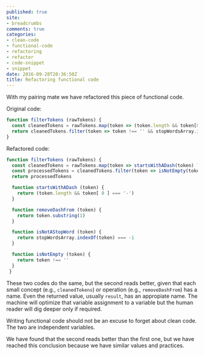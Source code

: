 ```yaml
---
published: true
site:
- breadcrumbs
comments: true
categories:
- clean-code
- functional-code
- refactoring
- refactor
- code-snippet
- snippet
date: 2016-09-28T20:36:50Z
title: Refactoring functional code
---
```


With my pairing mate we have refactored this piece of functional code.

Original code:

```javascript
function filterTokens (rawTokens) {
  const cleanedTokens = rawTokens.map(token => (token.length && token[0] === '-') ? token.substring(1) : token)
  return cleanedTokens.filter(token => token !== '' && stopWordsArray.indexOf(token) === -1)
}
```

Refactored code:

```javascript
function filterTokens (rawTokens) {
  const cleanedTokens = rawTokens.map(token => startsWithADash(token) ? removeDashFrom(token) : token)
  const processedTokens = cleanedTokens.filter(token => isNotEmpty(token) && isNotAStopWord(token))
  return processedTokens

  function startsWithADash (token) {
    return (token.length && token[ 0 ] === '-')
  }

  function removeDashFrom (token) {
    return token.substring(1)
  }

  function isNotAStopWord (token) {
    return stopWordsArray.indexOf(token) === -1
  }

  function isNotEmpty (token) {
    return token !== ''
  }
 }
 ```

These two codes do the same, but the second reads better, given that each small concept (e.g., ``cleanedTokens``) or operation (e.g., ``removeDashFrom``) has a name. Even the returned value, usually ``result``, has an appropiate name. The machine will optimize that variable assignment to a variable but the human reader will dig deeper only if required.

Writing functional code should not be an excuse to forget about clean code. The two are independent variables.

We have found that the second reads better than the first one, but we have reached this conclusion because we have similar values and practices. 
